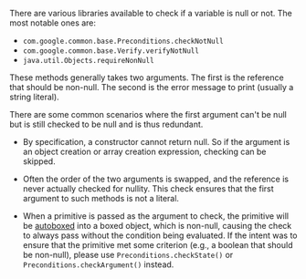 There are various libraries available to check if a variable is null or not. The
most notable ones are:

*   `com.google.common.base.Preconditions.checkNotNull`
*   `com.google.common.base.Verify.verifyNotNull`
*   `java.util.Objects.requireNonNull`

These methods generally takes two arguments. The first is the reference that
should be non-null. The second is the error message to print (usually a string
literal).

There are some common scenarios where the first argument can't be null but is
still checked to be null and is thus redundant.

*   By specification, a constructor cannot return null. So if the argument is an
    object creation or array creation expression, checking can be skipped.

*   Often the order of the two arguments is swapped, and the reference is never
    actually checked for nullity. This check ensures that the first argument to
    such methods is not a literal.

*   When a primitive is passed as the argument to check, the primitive will be
    [autoboxed](http://docs.oracle.com/javase/7/docs/technotes/guides/language/autoboxing.html)
    into a boxed object, which is non-null, causing the check to always pass
    without the condition being evaluated. If the intent was to ensure that the
    primitive met some criterion (e.g., a boolean that should be non-null),
    please use `Preconditions.checkState()` or `Preconditions.checkArgument()`
    instead.
